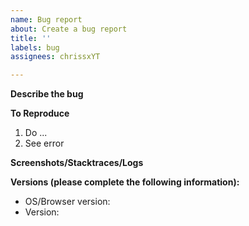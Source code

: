 ```yaml
---
name: Bug report
about: Create a bug report
title: ''
labels: bug
assignees: chrissxYT

---
```


**Describe the bug**
<!--A clear and concise description of what the bug is.-->

**To Reproduce**
<!--Steps to reproduce the behavior-->
1. Do ...
2. See error

**Screenshots/Stacktraces/Logs**
<!--If applicable, add screenshots, stacktraces or logs to help explain your problem.-->

**Versions (please complete the following information):**
 - OS/Browser version: <!--e.g. iOS13.5, Chrome69.0-->
 - Version: <!--e.g. 1.3.0-->
